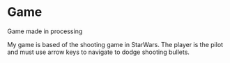# Game
Game made in processing 


My game is based of the shooting game in StarWars. The player is the pilot and must use arrow keys to navigate to dodge shooting bullets.
